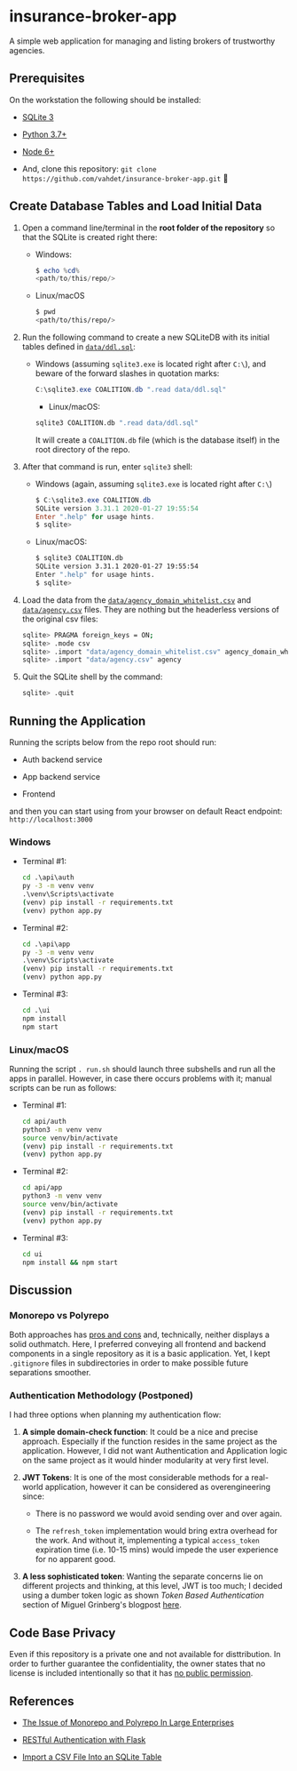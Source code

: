 # insurance-broker-app

A simple web application for managing and listing brokers of trustworthy agencies.

## Prerequisites

On the workstation the following should be installed:

- [SQLite 3](https://www.sqlite.org/download.html)

- [Python 3.7+](https://www.python.org/downloads/)

- [Node 6+](https://nodejs.org/en/)

- And, clone this repository: `git clone https://github.com/vahdet/insurance-broker-app.git` 🍾

## Create Database Tables and Load Initial Data

1. Open a command line/terminal in the **root folder of the repository** so that the SQLite is created right there:

   - Windows:

     ```ps1
     $ echo %cd%
     <path/to/this/repo/>
     ```

   - Linux/macOS

     ```sh
     $ pwd
     <path/to/this/repo/>
     ```

2. Run the following command to create a new SQLiteDB with its initial tables defined in [`data/ddl.sql`](data/ddl.sql):

   - Windows (assuming `sqlite3.exe` is located right after `C:\`), and beware of the forward slashes in quotation marks:

     ```ps1
     C:\sqlite3.exe COALITION.db ".read data/ddl.sql"
     ```

     - Linux/macOS:

     ```sh
     sqlite3 COALITION.db ".read data/ddl.sql"
     ```

     It will create a `COALITION.db` file (which is the database itself) in the root directory of the repo.

3. After that command is run, enter `sqlite3` shell:

   - Windows (again, assuming `sqlite3.exe` is located right after `C:\`)

     ```ps1
     $ C:\sqlite3.exe COALITION.db
     SQLite version 3.31.1 2020-01-27 19:55:54
     Enter ".help" for usage hints.
     $ sqlite>
     ```

   - Linux/macOS:

     ```sh
     $ sqlite3 COALITION.db
     SQLite version 3.31.1 2020-01-27 19:55:54
     Enter ".help" for usage hints.
     $ sqlite>
     ```

4. Load the data from the [`data/agency_domain_whitelist.csv`](data/agency_domain_whitelist.csv) and [`data/agency.csv`](data/agency.csv) files. They are nothing but the headerless versions of the original csv files:

   ```sh
   sqlite> PRAGMA foreign_keys = ON;
   sqlite> .mode csv
   sqlite> .import "data/agency_domain_whitelist.csv" agency_domain_whitelist
   sqlite> .import "data/agency.csv" agency
   ```

5. Quit the SQLite shell by the command:

   ```sh
   sqlite> .quit
   ```

## Running the Application

Running the scripts below from the repo root should run:

- Auth backend service

- App backend service

- Frontend

and then you can start using from your browser on default React endpoint: `http://localhost:3000`

### Windows

- Terminal #1:

  ```bat
  cd .\api\auth
  py -3 -m venv venv
  .\venv\Scripts\activate
  (venv) pip install -r requirements.txt
  (venv) python app.py
  ```

- Terminal #2:

  ```bat
  cd .\api\app
  py -3 -m venv venv
  .\venv\Scripts\activate
  (venv) pip install -r requirements.txt
  (venv) python app.py
  ```

- Terminal #3:

  ```bat
  cd .\ui
  npm install
  npm start
  ```

### Linux/macOS

Running the script `. run.sh` should launch three subshells and run all the apps in parallel. However, in case there occurs problems with it; manual scripts can be run as follows:

- Terminal #1:

  ```sh
  cd api/auth
  python3 -m venv venv
  source venv/bin/activate
  (venv) pip install -r requirements.txt
  (venv) python app.py
  ```

- Terminal #2:

  ```sh
  cd api/app
  python3 -m venv venv
  source venv/bin/activate
  (venv) pip install -r requirements.txt
  (venv) python app.py
  ```

- Terminal #3:

  ```sh
  cd ui
  npm install && npm start
  ```

## Discussion

### Monorepo vs Polyrepo

Both approaches has [pros and cons](https://dl.acm.org/doi/pdf/10.1145/3328433.3328435) and, technically, neither displays a solid outhmatch. Here, I preferred conveying all frontend and backend components in a single repository as it is a basic application. Yet, I kept `.gitignore` files in subdirectories in order to make possible future separations smoother.

### Authentication Methodology (Postponed)

I had three options when planning my authentication flow:

1. **A simple domain-check function**: It could be a nice and precise approach. Especially if the function resides in the same project as the application. However, I did not want Authentication and Application logic on the same project as it would hinder modularity at very first level.

2. **JWT Tokens**: It is one of the most considerable methods for a real-world application, however it can be considered as overengineering since:

   - There is no password we would avoid sending over and over again.

   - The `refresh_token` implementation would bring extra overhead for the work. And without it, implementing a typical `access_token` expiration time (i.e. 10-15 mins) would impede the user experience for no apparent good.

3. **A less sophisticated token**: Wanting the separate concerns lie on different projects and thinking, at this level, JWT is too much; I decided using a dumber token logic as shown _Token Based Authentication_ section of Miguel Grinberg's blogpost [here](https://blog.miguelgrinberg.com/post/restful-authentication-with-flask).

## Code Base Privacy

Even if this repository is a private one and not available for disttribution. In order to further guarantee the confidentiality, the owner states that no license is included intentionally so that it has [no public permission](https://choosealicense.com/no-permission/).

## References

- [The Issue of Monorepo and Polyrepo In Large Enterprises](https://dl.acm.org/doi/pdf/10.1145/3328433.3328435)

- [RESTful Authentication with Flask](https://blog.miguelgrinberg.com/post/restful-authentication-with-flask)

- [Import a CSV File Into an SQLite Table](https://www.sqlitetutorial.net/sqlite-import-csv/)
